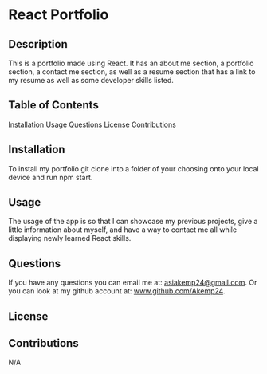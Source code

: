  # React Portfolio

  ## Description
  This is a portfolio made using React. It has an about me section, a portfolio section, a contact me section, as well as a resume section that has a link to my resume as well as some developer skills listed. 

  ## Table of Contents
  [Installation](#installation)
  [Usage](#usage)
  [Questions](#questions)
  [License](#license)
  [Contributions](#contributions)

  ## Installation
  To install my portfolio git clone into a folder of your choosing onto your local device and run npm start. 

  ## Usage
  The usage of the app is so that I can showcase my previous projects, give a little information about myself, and have a way to contact me all while displaying newly learned React skills.

  ## Questions
  If you have any questions you can email me at: asiakemp24@gmail.com.
  Or you can look at my github account at: www.github.com/Akemp24.

  ## License

  ## Contributions
  N/A